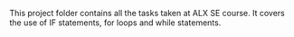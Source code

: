 This project folder contains all the tasks taken at ALX SE course. It covers the use of IF statements, for loops and while statements.
